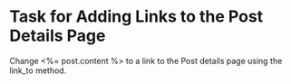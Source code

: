 # Task for Adding Links to the Post Details Page
Change <%= post.content %> to a link to the Post details page using the link_to method.
